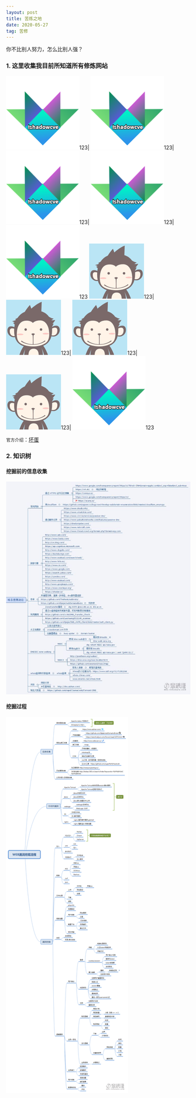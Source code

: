 ```yaml
---
layout: post
title: 苦炼之地
date: 2020-05-27
tag: 苦修
---
```


你不比别人努力，怎么比别人强？
### 1. 这里收集我目前所知道所有修炼网站

![Alt](/images/favicon.png#pic_center)123| ![Alt](/images/favicon.png#pic_center)123| ![Alt](/images/favicon.png#pic_center)123| ![Alt](/images/favicon.png#pic_center)123| ![Alt](/images/favicon.png#pic_center)123
![Alt](/images/sss.jpg#pic_center)123| ![Alt](/images/sss.jpg#pic_center)123| ![Alt](/images/sss.jpg#pic_center)123| ![Alt](/images/sss.jpg#pic_center)123| ![Alt](/images/favicon.png#pic_center)123

`官方介绍`：[坏蛋](https://www.zhihu.com/people/yin-chang-ni/answers)
### 2. 知识树
#### 挖掘前的信息收集

![](/images/H/挖掘前的信息收集.jpg)

#### 挖掘过程

![](/images/H/漏洞挖掘.png)
